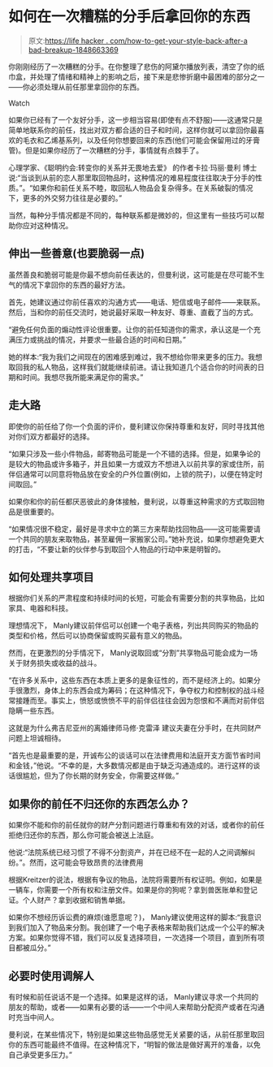 # 如何在一次糟糕的分手后拿回你的东西

> 原文:[https://life hacker . com/how-to-get-your-style-back-after-a bad-breakup-1848663369](https://lifehacker.com/how-to-get-your-stuff-back-after-a-bad-breakup-1848663369)

你刚刚经历了一次糟糕的分手。在你整理了悲伤的阿黛尔播放列表，清空了你的纸巾盒，并处理了情绪和精神上的影响之后，接下来是悲惨折磨中最困难的部分之一——你必须处理从前任那里拿回你的东西。

Watch

如果你已经有了一个友好分手，这一步相当容易(即使有点不舒服)——这通常只是简单地联系你的前任，找出对双方都合适的日子和时间，这样你就可以拿回你最喜欢的毛衣和乙烯基系列，以及任何你想要回来的东西(他们可能会保留用过的牙膏管)。但是如果你经历了一次糟糕的分手，事情就有点棘手了。

心理学家、《聪明约会:转变你的关系并无畏地去爱》 的作者卡拉·玛丽·曼利 博士说:“当谈到从前的恋人那里取回物品时，这种情况的难易程度往往取决于分手的性质。”。“如果你和前任关系不睦，取回私人物品会复杂得多。在关系破裂的情况下，更多的外交努力往往是必要的。”

当然，每种分手情况都是不同的，每种联系都是微妙的，但这里有一些技巧可以帮助你应对这种情况。

## **伸出一些善意(也要脆弱一点)**

虽然善良和脆弱可能是你最不想向前任表达的，但曼利说，这可能是在尽可能不生气的情况下拿回你的东西的最好方法。

首先，她建议通过你前任喜欢的沟通方式——电话、短信或电子邮件——来联系。然后，当和你的前任交流时，她说最好采取一种友好、尊重、直截了当的方式。

“避免任何负面的煽动性评论很重要。让你的前任知道你的需求，承认这是一个充满压力或挑战的情况，并要求一些最合适的时间和日期。”

她的样本:“我为我们之间现在的困难感到难过，我不想给你带来更多的压力。我想取回我的私人物品，这样我们就能继续前进。请让我知道几个适合你的时间表的日期和时间。我想尽我所能来满足你的需求。”

## **走大路**

即使你的前任给了你一个负面的评价，曼利建议你保持尊重和友好，同时寻找其他对你们双方都最好的选择。

“如果只涉及一些小件物品，邮寄物品可能是一个不错的选择。但是，如果争论的是较大的物品或许多箱子，并且如果一方或双方不想进入以前共享的家或住所，前伴侣通常可以同意将物品放在安全的户外位置(例如，上锁的院子)，以便在特定时间取回。”

如果你和你的前任都厌恶彼此的身体接触，曼利说，以尊重这种需求的方式取回物品是很重要的。

“如果情况很不稳定，最好是寻求中立的第三方来帮助找回物品——这可能需要请一个共同的朋友来取物品，甚至雇佣一家搬家公司。”她补充说，如果你想避免更大的打击，“不要让新的伙伴参与到取回个人物品的行动中来是明智的。

## **如何处理共享项目**

根据你们关系的严肃程度和持续时间的长短，可能会有需要分割的共享物品，比如家具、电器和科技。

理想情况下， Manly建议前伴侣可以创建一个电子表格，列出共同购买的物品的类型和价格，然后可以协商保留或购买最有意义的物品。

然而，在更激烈的分手情况下， Manly说取回或“分割”共享物品可能会成为一场关于财务损失或收益的战斗。

“在许多关系中，这些东西在本质上更多的是象征性的，而不是经济上的。如果分手很激烈，身体上的东西会成为筹码；在这种情况下，争夺权力和控制权的战斗经常接踵而至。事实上，愤怒或愤愤不平的前伴侣往往会因为怨恨和不满而对前伴侣隐瞒一些东西。

这就是为什么弗吉尼亚州的离婚律师马修·克雷泽 建议夫妻在分手时，在共同财产问题上坦诚相待。

“首先也是最重要的是，开诚布公的谈话可以在法律费用和法庭开支方面节省时间和金钱，”他说。“不幸的是，大多数情况都是由于缺乏沟通造成的。进行这样的谈话很尴尬，但为了你长期的财务安全，你需要这样做。”

## 如果你的前任不归还你的东西怎么办？

如果你不能和你的前任就你的财产分割问题进行尊重和有效的对话，或者你的前任拒绝归还你的东西，那么你可能会被送上法庭。

他说:“法院系统已经习惯了不得不分割资产，并在已经不在一起的人之间调解纠纷。”。然而，这可能会导致昂贵的法律费用

根据Kreitzer的说法，根据有争议的物品，法院将需要所有权证明。例如，如果是一辆车，你需要一个所有权和注册文件。如果是你的狗呢？拿到兽医账单和登记证。个人财产？拿到收据和销售单据。

如果你不想经历诉讼费的麻烦(谁愿意呢？)， Manly建议使用这样的脚本:“我意识到我们加入了物品来分割。我创建了一个电子表格来帮助我们达成一个公平的解决方案。如果你觉得不错，我们可以反复选择项目，一次选择一个项目，直到所有项目都被瓜分。”

## **必要时使用调解人**

有时候和前任说话不是一个选择。如果是这样的话， Manly建议寻求一个共同的朋友的帮助，或者——如果有必要的话——一个中间人来帮助分配资产或者在沟通时充当中间人。

曼利说，在某些情况下，特别是如果这些物品感觉无关紧要的话，从前任那里取回你的东西可能最终不值得。在这种情况下，“明智的做法是做好离开的准备，以免自己承受更多压力。”